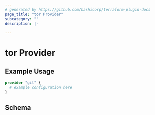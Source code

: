 ```yaml
---
# generated by https://github.com/hashicorp/terraform-plugin-docs
page_title: "tor Provider"
subcategory: ""
description: |-
  
---
```


# tor Provider



## Example Usage

```terraform
provider "git" {
  # example configuration here
}
```

<!-- schema generated by tfplugindocs -->
## Schema
